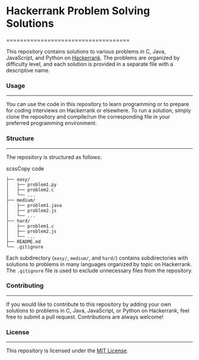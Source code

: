 # Hackerrank Problem Solving Solutions
====================================

This repository contains solutions to various problems in C, Java, JavaScript, and Python on [Hackerrank](https://www.hackerrank.com/domains/algorithms). The problems are organized by difficulty level, and each solution is provided in a separate file with a descriptive name.

### Usage
-----

You can use the code in this repository to learn programming or to prepare for coding interviews on Hackerrank or elsewhere. To run a solution, simply clone the repository and compile/run the corresponding file in your preferred programming environment.

### Structure
---------

The repository is structured as follows:

scssCopy code

```
├── easy/
│   ├── problem1.py
│   ├── problem2.c
│   └── ...
├── medium/
│   ├── problem1.java
│   ├── problem2.js
│   └── ...
├── hard/
│   ├── problem1.c
│   ├── problem2.js
│   └── ...
├── README.md
└── .gitignore
```

Each subdirectory (`easy/`, `medium/`, and `hard/`) contains subdirectories with solutions to problems in many languages organized by topic on Hackerrank. The `.gitignore` file is used to exclude unnecessary files from the repository.

### Contributing
------------

If you would like to contribute to this repository by adding your own solutions to problems in C, Java, JavaScript, or Python on Hackerrank, feel free to submit a pull request. Contributions are always welcome!

### License
-------

This repository is licensed under the [MIT License](LICENSE).